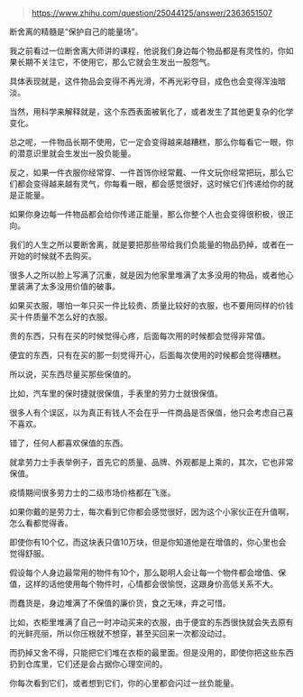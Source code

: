 > https://www.zhihu.com/question/25044125/answer/2363651507





断舍离的精髓是“保护自己的能量场”。

我之前看过一位断舍离大师讲的课程，他说我们身边每个物品都是有灵性的，你如果长期不关注它，不使用它，那么它就会生发出一股怨气。

具体表现就是，这件物品会变得不再光滑，不再光彩夺目，成色也会变得浑浊暗淡。

当然，用科学来解释就是，这个东西表面被氧化了，或者发生了其他更复杂的化学变化。

总之呢，一件物品长期不使用，它一定会变得越来越糟糕，那么你每看它一眼，你的潜意识里就会生发出一股负能量。

反之，如果一件衣服你经常穿、一件首饰你经常戴、一件文玩你经常把玩，那么它们都会变得越来越有灵气，你每看一眼，都会感觉很好，这时候它们传递给你的就是正能量。

如果你身边每一件物品都会给你传递正能量，那么你整个人也会变得很积极，很正向。

我们的人生之所以要断舍离，就是要把那些带给我们负能量的物品扔掉，或者在一开始的时候就不去购买。

很多人之所以脸上写满了沉重，就是因为他家里堆满了太多没用的物品，或者他心里装满了太多没用价值的破事。

如果买衣服，哪怕一年只买一件比较贵、质量比较好的衣服，也不要用同样的价钱买十件质量不怎么好的衣服。

贵的东西，只有在买的时候觉得心疼，后面每次用的时候都会觉得非常值。

便宜的东西，只有在买的那一刻觉得开心，后面每次使用的时候都会觉得糟糕。

所以说，买东西尽量买那些保值的。

比如，汽车里的保时捷就很保值，手表里的劳力士就很保值。

很多人有个误区，以为真正有钱人不会在乎一件商品是否保值，他只会考虑自己喜不喜欢。

错了，任何人都喜欢保值的东西。

就拿劳力士手表举例子，首先它的质量、品牌、外观都是上乘的，其次，它也非常保值。

疫情期间很多劳力士的二级市场价格都在飞涨。

如果你戴的是劳力士，每次看到它你都会感觉很好，因为这个小家伙正在升值啊，怎么看都觉得香。

即使你有10个亿，而这块表只值10万块，但是你知道他是在增值的，你心里也会觉得舒服。

假设每个人身边最常用的物件有10个，那么聪明人会让每一个物件都会增值、保值，这样的话他使用每个物件时，心情都会很愉悦，这跟身价高低关系不大。

而蠢货是，身边堆满了不保值的廉价货，食之无味，弃之可惜。

比如，衣柜里堆满了自己一时冲动买来的衣服，由于便宜的东西很快就会失去原有的光鲜亮丽，所以你压根就不想穿，甚至买回来一次都没动过。

而扔掉又舍不得，只能把它们堆在衣柜的最里面。但是没用的，即使你把这些东西扔到仓库里，它们还是会占据你心理空间的。

你每次看到它们，或者想到它们，你的心里都会闪过一丝负能量。




